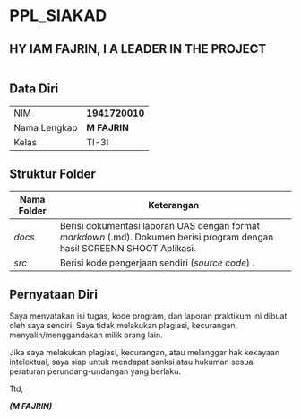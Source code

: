 # PPL_SIAKAD

## HY IAM FAJRIN, I A LEADER IN THE PROJECT
|  |  |
|--|--|

## Data Diri

|  |  |
|--|--|
| NIM | **1941720010** |
| Nama Lengkap | **M FAJRIN** |
| Kelas | TI-3I |

## Struktur Folder

| Nama Folder | Keterangan |
|--|--|
| *docs* | Berisi dokumentasi laporan UAS dengan format *markdown* (.md). Dokumen berisi program dengan hasil SCREENN SHOOT Aplikasi. |
| *src* | Berisi kode pengerjaan sendiri (*source code*) . |


## Pernyataan Diri

Saya menyatakan isi tugas, kode program, dan laporan praktikum ini dibuat oleh saya sendiri. Saya tidak melakukan plagiasi, kecurangan, menyalin/menggandakan milik orang lain.

Jika saya melakukan plagiasi, kecurangan, atau melanggar hak kekayaan intelektual, saya siap untuk mendapat sanksi atau hukuman sesuai peraturan perundang-undangan yang berlaku.

Ttd,

***(M FAJRIN)***
